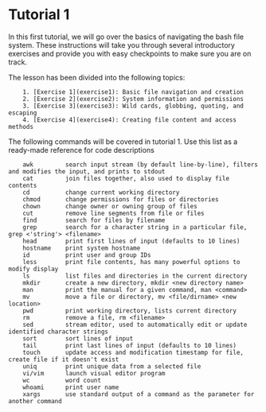 # Tutorial 1

In this first tutorial, we will go over the basics of navigating the bash file system. These instructions will take you through several introductory exercises and provide you with easy checkpoints to make sure you are on track.

The lesson has been divided into the following topics:

        1. [Exercise 1](exercise1): Basic file navigation and creation
        2. [Exercise 2](exercise2): System information and permissions
        3. [Exercise 3](exercise3): Wild cards, globbing, quoting, and escaping
        4. [Exercise 4](exercise4): Creating file content and access methods

The following commands will be covered in tutorial 1. Use this list as a ready-made reference for code descriptions

        awk         search input stream (by default line-by-line), filters and modifies the input, and prints to stdout
        cat         join files together, also used to display file contents
        cd          change current working directory
        chmod       change permissions for files or directories
        chown       change owner or owning group of files
        cut         remove line segments from file or files
        find        search for files by filename
        grep        search for a character string in a particular file, grep <'string'> <filename>
        head        print first lines of input (defaults to 10 lines)
        hostname    print system hostname   
        id          print user and group IDs
        less        print file contents, has many powerful options to modify display
        ls          list files and directories in the current directory
        mkdir       create a new directory, mkdir <new directory name>
        man         print the manual for a given command, man <command>
        mv          move a file or directory, mv <file/dirname> <new location>
        pwd         print working directory, lists current directory
        rm          remove a file, rm <filename>
        sed         stream editor, used to automatically edit or update identified character strings
        sort        sort lines of input
        tail        print last lines of input (defaults to 10 lines)
        touch       update access and modification timestamp for file, create file if it doesn't exist
        uniq        print unique data from a selected file
        vi/vim      launch visual editor program
        wc          word count
        whoami      print user name
        xargs       use standard output of a command as the parameter for another command
